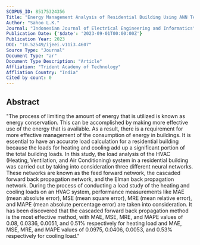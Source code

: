 ```yaml
---
SCOPUS_ID: 85175324356
Title: "Energy Management Analysis of Residential Building Using ANN Techniques"
Author: "Sahoo L.K."
Journal: "Indonesian Journal of Electrical Engineering and Informatics"
Publication Date: {'$date': '2023-09-01T00:00:00Z'}
Publication Year: 2023
DOI: "10.52549/ijeei.v11i3.4607"
Source Type: "Journal"
Document Type: "ar"
Document Type Description: "Article"
Affliation: "Trident Academy of Technology"
Affliation Country: "India"
Cited by count: 0
---
```


## Abstract
"The process of limiting the amount of energy that is utilized is known as energy conservation. This can be accomplished by making more effective use of the energy that is available. As a result, there is a requirement for more effective management of the consumption of energy in buildings. It is essential to have an accurate load calculation for a residential building because the loads for heating and cooling add up a significant portion of the total building loads. In this study, the load analysis of the HVAC (Heating, Ventilation, and Air Conditioning) system in a residential building was carried out by taking into consideration three different neural networks. These networks are known as the feed forward network, the cascaded forward back propagation network, and the Elman back propagation network. During the process of conducting a load study of the heating and cooling loads on an HVAC system, performance measurements like MAE (mean absolute error), MSE (mean square error), MRE (mean relative error), and MAPE (mean absolute percentage error) are taken into consideration. It has been discovered that the cascaded forward back propagation method is the most effective method, with MAE, MSE, MRE, and MAPE values of 0.08, 0.0336, 0.0051, and 0.51% respectively for heating load and MAE, MSE, MRE, and MAPE values of 0.0975, 0.0406, 0.0053, and 0.53% respectively for cooling load."
